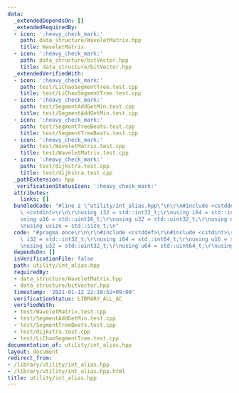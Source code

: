 ```yaml
---
data:
  _extendedDependsOn: []
  _extendedRequiredBy:
  - icon: ':heavy_check_mark:'
    path: data_structure/WaveletMatrix.hpp
    title: WaveletMatrix
  - icon: ':heavy_check_mark:'
    path: data_structure/bitVector.hpp
    title: data_structure/bitVector.hpp
  _extendedVerifiedWith:
  - icon: ':heavy_check_mark:'
    path: test/LiChaoSegmentTree.test.cpp
    title: test/LiChaoSegmentTree.test.cpp
  - icon: ':heavy_check_mark:'
    path: test/SegmentAddGetMin.test.cpp
    title: test/SegmentAddGetMin.test.cpp
  - icon: ':heavy_check_mark:'
    path: test/SegmentTreeBeats.test.cpp
    title: test/SegmentTreeBeats.test.cpp
  - icon: ':heavy_check_mark:'
    path: test/WaveletMatrix.test.cpp
    title: test/WaveletMatrix.test.cpp
  - icon: ':heavy_check_mark:'
    path: test/dijkstra.test.cpp
    title: test/dijkstra.test.cpp
  _pathExtension: hpp
  _verificationStatusIcon: ':heavy_check_mark:'
  attributes:
    links: []
  bundledCode: "#line 2 \"utility/int_alias.hpp\"\n\r\n#include <cstddef>\r\n#include\
    \ <cstdint>\r\n\r\nusing i32 = std::int32_t;\r\nusing i64 = std::int64_t;\r\n\
    using u16 = std::uint16_t;\r\nusing u32 = std::uint32_t;\r\nusing u64 = std::uint64_t;\r\
    \nusing usize = std::size_t;\n"
  code: "#pragma once\r\n\r\n#include <cstddef>\r\n#include <cstdint>\r\n\r\nusing\
    \ i32 = std::int32_t;\r\nusing i64 = std::int64_t;\r\nusing u16 = std::uint16_t;\r\
    \nusing u32 = std::uint32_t;\r\nusing u64 = std::uint64_t;\r\nusing usize = std::size_t;"
  dependsOn: []
  isVerificationFile: false
  path: utility/int_alias.hpp
  requiredBy:
  - data_structure/WaveletMatrix.hpp
  - data_structure/bitVector.hpp
  timestamp: '2021-01-12 22:18:52+09:00'
  verificationStatus: LIBRARY_ALL_AC
  verifiedWith:
  - test/WaveletMatrix.test.cpp
  - test/SegmentAddGetMin.test.cpp
  - test/SegmentTreeBeats.test.cpp
  - test/dijkstra.test.cpp
  - test/LiChaoSegmentTree.test.cpp
documentation_of: utility/int_alias.hpp
layout: document
redirect_from:
- /library/utility/int_alias.hpp
- /library/utility/int_alias.hpp.html
title: utility/int_alias.hpp
---
```

